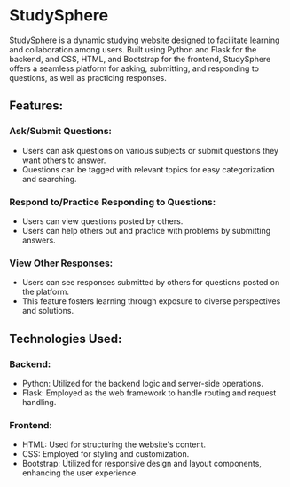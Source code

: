 # StudySphere
StudySphere is a dynamic studying website designed to facilitate learning and collaboration among users. Built using Python and Flask for the backend, and CSS, HTML, and Bootstrap for the frontend, StudySphere offers a seamless platform for asking, submitting, and responding to questions, as well as practicing responses.

## Features:
### Ask/Submit Questions:
- Users can ask questions on various subjects or submit questions they want others to answer.
- Questions can be tagged with relevant topics for easy categorization and searching.

### Respond to/Practice Responding to Questions:
- Users can view questions posted by others.
- Users can help others out and practice with problems by submitting answers.

### View Other Responses:
- Users can see responses submitted by others for questions posted on the platform.
- This feature fosters learning through exposure to diverse perspectives and solutions.

## Technologies Used:
### Backend:
- Python: Utilized for the backend logic and server-side operations.
- Flask: Employed as the web framework to handle routing and request handling.
### Frontend:
- HTML: Used for structuring the website's content.
- CSS: Employed for styling and customization.
- Bootstrap: Utilized for responsive design and layout components, enhancing the user experience.